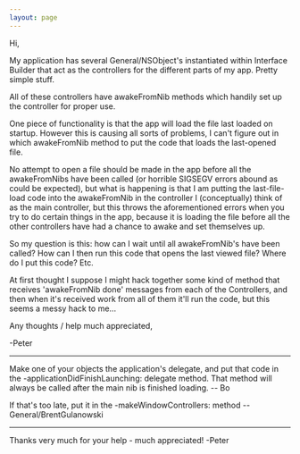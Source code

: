 ```yaml
---
layout: page
---
```


Hi,

My application has several General/NSObject's instantiated within Interface Builder that act as the controllers for the different parts of my app. Pretty simple stuff.

All of these controllers have awakeFromNib methods which handily set up the controller for proper use.

One piece of functionality is that the app will load the file last loaded on startup. However this is causing all sorts of problems, I can't figure out in which awakeFromNib method to put the code that loads the last-opened file.

No attempt to open a file should be made in the app before all the awakeFromNibs have been called (or horrible SIGSEGV errors abound as could be expected), but what is happening is that I am putting the last-file-load code into the awakeFromNib in the controller I (conceptually) think of as the main controller, but this throws the aforementioned errors when you try to do certain things in the app, because it is loading the file before all the other controllers have had a chance to awake and set themselves up.

So my question is this: how can I wait until all awakeFromNib's have been called? How can I then run this code that opens the last viewed file? Where do I put this code? Etc.

At first thought I suppose I might hack together some kind of method that receives 'awakeFromNib done' messages from each of the Controllers, and then when it's received work from all of them it'll run the code, but this seems a messy hack to me...

Any thoughts / help much appreciated,

-Peter

----

Make one of your objects the application's delegate, and put that code in the -applicationDidFinishLaunching: delegate method.  That method will always be called after the main nib is finished loading.  -- Bo

If that's too late, put it in the -makeWindowControllers: method -- General/BrentGulanowski

----

Thanks very much for your help - much appreciated!  -Peter
